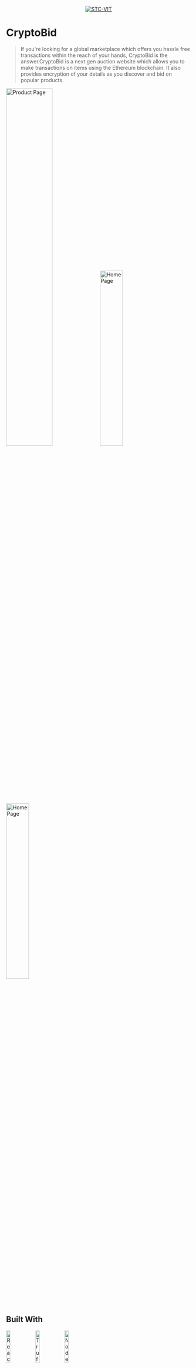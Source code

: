 <p align="center">
    <a href="https://stcvit.in/" target="_blank"><img src="https://github.com/STCVIT/STC-README/blob/master/gitbanner.png" title="STC-VIT" alt="STC-VIT"></a>
</p>
<h1>CryptoBid </h1>

> If you're looking for a global marketplace which offers you hassle free transactions within the reach of your hands, CryptoBid is the answer.CryptoBid is a next gen auction website which allows you to make transactions on items using the Ethereum blockchain. It also provides encryption of your details
as you discover and bid on popular products. 
<p float="left">

<img src="https://github.com/STCVIT/CryptoAuction/blob/main/Build%20With/product%20page.png" alt="Product Page" width="50%">
<img src="https://github.com/STCVIT/CryptoAuction/blob/main/Build%20With/after%20uploading.png" alt="Home Page" width="35%">
<img src="https://github.com/STCVIT/CryptoAuction/blob/main/Build%20With/ongoing.png" alt="Home Page" width="35%">

</p>


## Built With
<!-- Add tech stack images -->
<p float="left">
	<img src="https://github.com/STCVIT/CryptoAuction/blob/b541fecf108f1ef673d7a1f163c8eae1e2fdeffd/Build%20With/react%20png.png" alt="ReactJS" width="15%" >
	<img src="https://github.com/STCVIT/CryptoAuction/blob/b541fecf108f1ef673d7a1f163c8eae1e2fdeffd/Build%20With/trufflepng.png" alt="Truffle Blockchain" width="15%" >
	<img src="https://github.com/STCVIT/CryptoAuction/blob/b541fecf108f1ef673d7a1f163c8eae1e2fdeffd/Build%20With/node.png" alt="NodeJS" width="15%" >

</p>

## Getting started
* Open the <a href="https://cryptobid.netlify.app/"> website</a>  or clone this repository
* Install the Metamask chrome extension and get some test ether in the rinkeby network
* Sign up on the website
* You're good to go! Bid/sell on products you like or discover trending items!

## Contributors
*   <a href="https://github.com/HarshitaRajput">Harshita Rajput</a>
*   <a href="https://github.com/Kaushal-A">Kaushal Agrawal</a>
*   <a href="https://github.com/mayankdhnkr">Mayank Dhankar</a>
*   <a href="https://github.com/Mohitx04-dev">Mohit Chourasia</a>
*   <a href="https://github.com/Prerit2002">Prerit Rawtani</a>
*   <a href="https://github.com/vyomguptaa">Vyom Gupta</a>
## Connect with Us

[![Instagram](https://img.shields.io/badge/Instagram-E4405F?style=for-the-badge&logo=instagram&logoColor=white)](https://www.instagram.com/stcvit/)
[![LinkedIn](https://img.shields.io/badge/LinkedIn-0077B5?style=for-the-badge&logo=linkedin&logoColor=white)](https://www.linkedin.com/company/micvitvellore/mycompany/)

<p align="center">
	Made with :heart: by <a href="https://stcvit.in/">STC-VIT</a>
</p>
